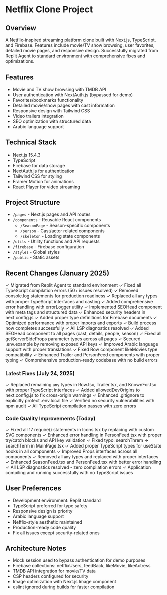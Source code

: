 # Netflix Clone Project

## Overview
A Netflix-inspired streaming platform clone built with Next.js, TypeScript, and Firebase. Features include movie/TV show browsing, user favorites, detailed movie pages, and responsive design. Successfully migrated from Replit Agent to standard environment with comprehensive fixes and optimizations.

## Features
- Movie and TV show browsing with TMDB API
- User authentication with NextAuth.js (bypassed for demo)
- Favorites/bookmarks functionality
- Detailed movie/show pages with cast information
- Responsive design with Tailwind CSS
- Video trailers integration
- SEO optimization with structured data
- Arabic language support

## Technical Stack
- Next.js 15.4.3
- TypeScript
- Firebase for data storage
- NextAuth.js for authentication
- Tailwind CSS for styling
- Framer Motion for animations
- React Player for video streaming

## Project Structure
- `/pages` - Next.js pages and API routes
- `/components` - Reusable React components
  - `/SeasonPage` - Season-specific components
  - `/person` - Cast/actor related components
  - `/skeleton` - Loading state components
- `/utils` - Utility functions and API requests
- `/firebase` - Firebase configuration
- `/styles` - Global styles
- `/public` - Static assets

## Recent Changes (January 2025)
✓ Migrated from Replit Agent to standard environment
✓ Fixed all TypeScript compilation errors (50+ issues resolved)
✓ Removed console.log statements for production readiness
✓ Replaced all `any` types with proper TypeScript interfaces and casting
✓ Added comprehensive error handling with errorLogger utility
✓ Implemented SEOHead component with meta tags and structured data
✓ Enhanced security headers in next.config.js
✓ Added proper type definitions for Firebase documents
✓ Optimized performance with proper imports and exports
✓ Build process now completes successfully
✓ All LSP diagnostics resolved
✓ Added SEOHead component to all pages (cast, details, people, season)
✓ Fixed all getServerSideProps parameter types across all pages
✓ Secured .env.example by removing exposed API keys
✓ Improved Arabic language support with proper translations
✓ Fixed Row component likeMovies type compatibility
✓ Enhanced Trailer and PersonFeed components with proper typing
✓ Comprehensive production-ready codebase with no build errors

### Latest Fixes (July 24, 2025)
✓ Replaced remaining `any` types in Row.tsx, Trailer.tsx, and KnownFor.tsx with proper TypeScript interfaces
✓ Added allowedDevOrigins to next.config.js to fix cross-origin warnings
✓ Enhanced .gitignore to explicitly protect .env.local file
✓ Verified no security vulnerabilities with npm audit
✓ All TypeScript compilation passes with zero errors

### Code Quality Improvements (Today)
✓ Fixed all 17 require() statements in Icons.tsx by replacing with custom SVG components
✓ Enhanced error handling in PersonFeed.tsx with proper try/catch blocks and API key validation
✓ Fixed typo: searchThrem → searchTerm in MainPage.tsx
✓ Added proper TypeScript types for useState hooks in all components
✓ Improved Props interfaces across all components
✓ Removed all `any` types and replaced with proper interfaces
✓ Enhanced SeasonFeed.tsx and PersonFeed.tsx with better error handling
✓ All LSP diagnostics resolved - zero compilation errors
✓ Application compiling and running successfully with no TypeScript issues

## User Preferences
- Development environment: Replit standard
- TypeScript preferred for type safety
- Responsive design is priority
- Arabic language support
- Netflix-style aesthetic maintained
- Production-ready code quality
- Fix all issues except security-related ones

## Architecture Notes
- Mock session used to bypass authentication for demo purposes
- Firebase collections: netflixUsers, feedBack, likeMovie, likeActress
- TMDB API integration for movie/TV data
- CSP headers configured for security
- Image optimization with Next.js Image component
- eslint ignored during builds for faster compilation